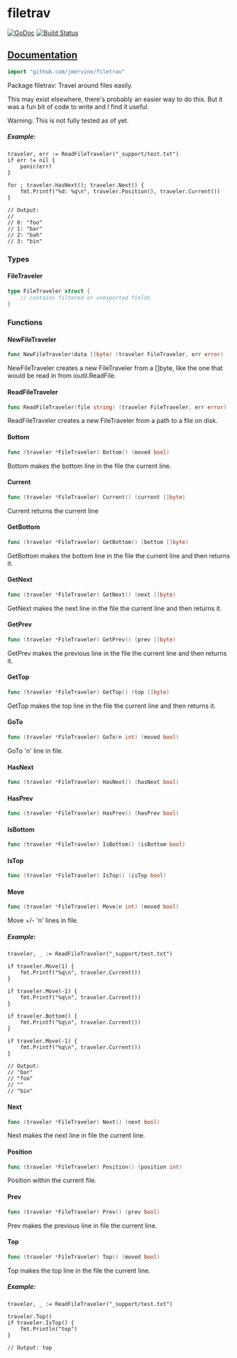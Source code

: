 # filetrav

[![GoDoc](https://godoc.org/github.com/jmervine/filetrav?status.png)](https://godoc.org/github.com/jmervine/filetrav) [![Build Status](https://travis-ci.org/jmervine/filetrav.svg?branch=master)](https://travis-ci.org/jmervine/filetrav)

## [Documentation](https://godoc.org/github.com/jmervine/filetrav)

```go
import "github.com/jmervine/filetrav"
```

Package filetrav: Travel around files easily.

This may exist elsewhere, there's probably an easier way to do this. But it was
a fun bit of code to write and I find it useful.

Warning: This is not fully tested as of yet.

##### Example:
	traveler, err := ReadFileTraveler("_support/test.txt")
	if err != nil {
	    panic(err)
	}

	for ; traveler.HasNext(); traveler.Next() {
	    fmt.Printf("%d: %q\n", traveler.Position(), traveler.Current())
	}

	// Output:
	//
	// 0: "foo"
	// 1: "bar"
	// 2: "bah"
	// 3: "bin"

### Types

#### FileTraveler

```go
type FileTraveler struct {
    // contains filtered or unexported fields
}
```




### Functions
#### NewFileTraveler

```go
func NewFileTraveler(data []byte) (traveler FileTraveler, err error)
```
NewFileTraveler creates a new FileTraveler from a []byte, like the one that
would be read in from ioutil.ReadFile.


#### ReadFileTraveler

```go
func ReadFileTraveler(file string) (traveler FileTraveler, err error)
```
ReadFileTraveler creates a new FileTraveler from a path to a file on disk.


#### Bottom

```go
func (traveler *FileTraveler) Bottom() (moved bool)
```
Bottom makes the bottom line in the file the current line.



#### Current

```go
func (traveler *FileTraveler) Current() (current []byte)
```
Current returns the current line



#### GetBottom

```go
func (traveler *FileTraveler) GetBottom() (bottom []byte)
```
GetBottom makes the bottom line in the file the current line and then returns
it.



#### GetNext

```go
func (traveler *FileTraveler) GetNext() (next []byte)
```
GetNext makes the next line in the file the current line and then returns it.



#### GetPrev

```go
func (traveler *FileTraveler) GetPrev() (prev []byte)
```
GetPrev makes the previous line in the file the current line and then returns
it.



#### GetTop

```go
func (traveler *FileTraveler) GetTop() (top []byte)
```
GetTop makes the top line in the file the current line and then returns it.



#### GoTo

```go
func (traveler *FileTraveler) GoTo(n int) (moved bool)
```
GoTo 'n' line in file.



#### HasNext

```go
func (traveler *FileTraveler) HasNext() (hasNext bool)
```



#### HasPrev

```go
func (traveler *FileTraveler) HasPrev() (hasPrev bool)
```



#### IsBottom

```go
func (traveler *FileTraveler) IsBottom() (isBottom bool)
```



#### IsTop

```go
func (traveler *FileTraveler) IsTop() (isTop bool)
```



#### Move

```go
func (traveler *FileTraveler) Move(n int) (moved bool)
```
Move +/- 'n' lines in file.



##### Example:
	traveler, _ := ReadFileTraveler("_support/test.txt")

	if traveler.Move(1) {
	    fmt.Printf("%q\n", traveler.Current())
	}

	if traveler.Move(-1) {
	    fmt.Printf("%q\n", traveler.Current())
	}

	if traveler.Bottom() {
	    fmt.Printf("%q\n", traveler.Current())
	}

	if traveler.Move(-1) {
	    fmt.Printf("%q\n", traveler.Current())
	}

	// Output:
	// "bar"
	// "foo"
	// ""
	// "bin"


#### Next

```go
func (traveler *FileTraveler) Next() (next bool)
```
Next makes the next line in file the current line.



#### Position

```go
func (traveler *FileTraveler) Position() (position int)
```
Position within the current file.



#### Prev

```go
func (traveler *FileTraveler) Prev() (prev bool)
```
Prev makes the previous line in file the current line.



#### Top

```go
func (traveler *FileTraveler) Top() (moved bool)
```
Top makes the top line in the file the current line.



##### Example:
	traveler, _ := ReadFileTraveler("_support/test.txt")

	traveler.Top()
	if traveler.IsTop() {
	    fmt.Println("top")
	}

	// Output: top



